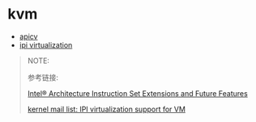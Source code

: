 # kvm
* [apicv](./vapic.md)
* [ipi virtualization](ipiv.md)

> NOTE:
>
> 参考链接:
>
> [Intel® Architecture Instruction Set Extensions and Future Features](https://software.intel.com/content/www/us/en/develop/download/intel-architecture-instruction-set-extensions-programming-reference.html)
>
> [kernel mail list: IPI virtualization support for VM](https://www.spinics.net/lists/kvm/msg273451.html)
